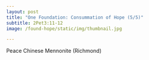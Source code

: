 ```yaml
---
layout: post
title: "One Foundation: Consummation of Hope (5/5)"
subtitle: 2Pet3:11-12
image: /found-hope/static/img/thumbnail.jpg

---
```

Peace Chinese Mennonite (Richmond)
